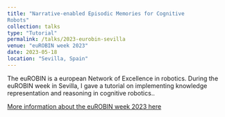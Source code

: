 ```yaml
---
title: "Narrative-enabled Episodic Memories for Cognitive
Robots"
collection: talks
type: "Tutorial"
permalink: /talks/2023-eurobin-sevilla
venue: "euROBIN week 2023"
date: 2023-05-18
location: "Sevilla, Spain"
---
```


The euROBIN is a european Network of Excellence in robotics. During the euROBIN week in Sevilla, I gave a tutorial on implementing knowledge representation and reasoning in cognitive robotics..

[More information about the euROBIN week 2023 here](https://www.eurobin-project.eu/index.php/showroom/news/27-highlights-from-eurobin-week-2023-in-seville)